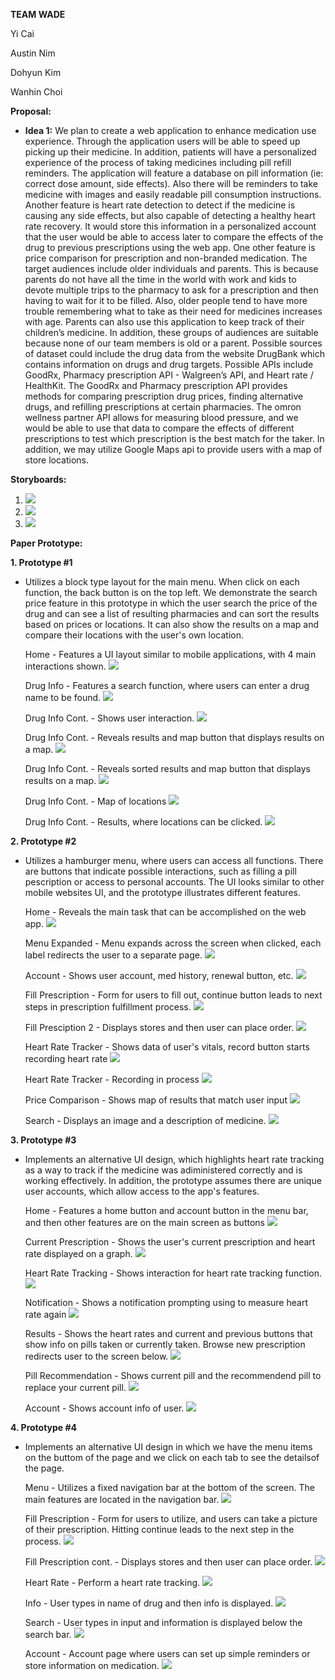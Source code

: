 **TEAM WADE**

Yi Cai

Austin Nim

Dohyun Kim

Wanhin Choi

**Proposal:**


- **Idea 1:**
We plan to create a web application to enhance medication use experience. Through the application users will be able to speed up picking up their medicine. In addition, patients will have a personalized experience of the process of taking medicines including pill refill reminders. The application will feature a database on pill information (ie: correct dose amount, side effects). Also there will be reminders to take medicine with images and easily readable pill consumption instructions. Another feature is heart rate detection to detect if the medicine is causing any side effects, but also capable of detecting a healthy heart rate recovery. It would store this information in a personalized account that the user would be able to access later to compare the effects of the drug to previous prescriptions using the web app. One other feature is price comparison for prescription and non-branded medication. The target audiences include older individuals and parents. This is because parents do not have all the time in the world with work and kids to devote multiple trips to the pharmacy to ask for a prescription and then having to wait for it to be filled. Also, older people tend to have more trouble remembering what to take as their need for medicines increases with age. Parents can also use this application to keep track of their children’s medicine. In addition, these groups of audiences are suitable because none of our team members is old or a parent. Possible sources of dataset could include the drug data from the website DrugBank which contains information on drugs and drug targets. Possible APIs include GoodRx, Pharmacy prescription API  - Walgreen’s API, and Heart rate / HealthKit. The GoodRx and Pharmacy prescription API provides methods for comparing prescription drug prices, finding alternative drugs, and refilling prescriptions at certain pharmacies. The omron wellness partner API allows for measuring blood pressure, and we would be able to use that data to compare the effects of different prescriptions to test which prescription is the best match for the taker. In addition, we may utilize Google Maps api to provide users with a map of store locations. 



**Storyboards:**
1. ![](https://github.com/ethan-cy/COGS121/blob/master/images/Ethan/Storyboard-Prescription.jpg)
2. ![](https://github.com/ethan-cy/COGS121/blob/master/images/Ethan/Storyboard-SearchPrice.jpg)
3. ![](https://github.com/ethan-cy/COGS121/blob/master/images/Ethan/Storyboard-Heartrate.PNG)


**Paper Prototype:**

**1. Prototype #1**
- Utilizes a block type layout for the main menu. When click on each function, the back button is on the top left. We  demonstrate the search price feature in this prototype in which the user search the price of the drug and can see a list of resulting pharmacies and can sort the results based on prices or locations. It can also show the results on a map and compare their locations with the user's own location.
  
  Home - Features a UI layout similar to mobile applications, with 4 main interactions shown.
  ![](https://github.com/ethan-cy/COGS121/blob/master/images/Ethan/Main.PNG)
  
  Drug Info - Features a search function, where users can enter a drug name to be found. 
  ![](https://github.com/ethan-cy/COGS121/blob/master/images/Ethan/Search.PNG)
  
  Drug Info Cont. - Shows user interaction.
  ![](https://github.com/ethan-cy/COGS121/blob/master/images/Ethan/Search2.jpg)
  
  Drug Info Cont. - Reveals results and map button that displays results on a map.
  ![](https://github.com/ethan-cy/COGS121/blob/master/images/Ethan/SearchResult.PNG)
  
  Drug Info Cont. - Reveals sorted results and map button that displays results on a map.
  ![](https://github.com/ethan-cy/COGS121/blob/master/images/Ethan/SearchResultSort.PNG)
  
  Drug Info Cont. - Map of locations 
  ![](https://github.com/ethan-cy/COGS121/blob/master/images/Ethan/SearchResultMap.PNG)
  
  Drug Info Cont. - Results, where locations can be clicked.
  ![](https://github.com/ethan-cy/COGS121/blob/master/images/Ethan/SearchResultMapInfo.PNG)

**2. Prototype #2**
- Utilizes a hamburger menu, where users can access all functions. There are buttons that indicate possible interactions, such as filling a pill pescription or access to personal accounts. The UI looks similar to other mobile websites UI, and the prototype illustrates different features. 
  
   Home - Reveals the main task that can be accomplished on the web app.
   ![](https://github.com/ethan-cy/COGS121/blob/master/images/austin/Screen%20Shot%202019-04-22%20at%205.55.02%20PM.png)
   
   Menu Expanded - Menu expands across the screen when clicked, each label redirects the user to a separate page.
   ![](https://github.com/ethan-cy/COGS121/blob/master/images/austin/Screen%20Shot%202019-04-22%20at%205.55.16%20PM.png)
  
   Account - Shows user account, med history, renewal button, etc. 
   ![](https://github.com/ethan-cy/COGS121/blob/master/images/austin/Screen%20Shot%202019-04-22%20at%205.57.05%20PM.png)
   
   Fill Prescription - Form for users to fill out, continue button leads to next steps in prescription fulfillment process. 
   ![](https://github.com/ethan-cy/COGS121/blob/master/images/austin/IMG_2691.jpg)
   
   Fill Presciption 2 - Displays stores and then user can place order. 
   ![](https://github.com/ethan-cy/COGS121/blob/master/images/austin/IMG_2692.jpg)
   
   Heart Rate Tracker - Shows data of user's vitals, record button starts recording heart rate 
   ![](https://github.com/ethan-cy/COGS121/blob/master/images/austin/IMG_2693.jpg)
   
   Heart Rate Tracker - Recording in process 
   ![](https://github.com/ethan-cy/COGS121/blob/master/images/austin/IMG_2694.jpg)
   
   Price Comparison - Shows map of results that match user input 
   ![](https://github.com/ethan-cy/COGS121/blob/master/images/austin/IMG_2695.jpg)
   
   Search - Displays an image and a description of medicine. 
   ![](https://github.com/ethan-cy/COGS121/blob/master/images/austin/IMG_2696.jpg)
   
**3. Prototype #3**
- Implements an alternative UI design, which highlights heart rate tracking as a way to track if the medicine was adiministered correctly and is working effectively. In addition, the prototype assumes there are unique user accounts, which allow access to the app's features. 
   
   Home - Features a home button and account button in the menu bar, and then other features are on the main screen as  buttons 
   ![](https://github.com/ethan-cy/COGS121/blob/master/images/Dylan/20190422_170933.jpg)
   
   Current Prescription - Shows the user's current prescription and heart rate displayed on a graph. 
   ![](https://github.com/ethan-cy/COGS121/blob/master/images/Dylan/20190422_170937.jpg)
   
   Heart Rate Tracking - Shows interaction for heart rate tracking function. 
   ![](https://github.com/ethan-cy/COGS121/blob/master/images/Dylan/20190422_170942.jpg)
   
   Notification - Shows a notification prompting using to measure heart rate again 
   ![](https://github.com/ethan-cy/COGS121/blob/master/images/Dylan/20190422_170945.jpg)
   
   Results - Shows the heart rates and current and previous buttons that show info on pills taken or currently taken. Browse new prescription redirects user to the screen below. 
   ![](https://github.com/ethan-cy/COGS121/blob/master/images/Dylan/20190422_170948.jpg)
   
   Pill Recommendation - Shows current pill and the recommendend pill to replace your current pill. 
   ![](https://github.com/ethan-cy/COGS121/blob/master/images/Dylan/20190422_170951.jpg)
   
   Account - Shows account info of user. 
   ![](https://github.com/ethan-cy/COGS121/blob/master/images/Dylan/20190422_170953.jpg)

**4. Prototype #4**
- Implements an alternative UI design in which we have the menu items on the buttom of the page and we click on each tab to see the detailsof the page.

  Menu - Utilizes a fixed navigation bar at the bottom of the screen. The main features are located in the navigation bar. 
  ![](https://github.com/ethan-cy/COGS121/blob/master/images/Ethan/AltUI-Main.PNG)
  
  Fill Prescription - Form for users to utilize, and users can take a picture of their prescription. Hitting continue leads to the next step in the process. 
  ![](https://github.com/ethan-cy/COGS121/blob/master/images/Ethan/AltUI-Prescription.PNG)
  
  Fill Prescription cont. - Displays stores and then user can place order.
  ![](https://github.com/ethan-cy/COGS121/blob/master/images/austin/IMG_2692.jpg)
  
  Heart Rate - Perform a heart rate tracking. 
  ![](https://github.com/ethan-cy/COGS121/blob/master/images/Ethan/AltUI-Heartrate.PNG)
  
  Info - User types in name of drug and then info is displayed. 
  ![](https://github.com/ethan-cy/COGS121/blob/master/images/Ethan/AltUI-Info.PNG)
  
  Search - User types in input and information is displayed below the search bar. 
  ![](https://github.com/ethan-cy/COGS121/blob/master/images/Ethan/AltUI-SearchPrice.PNG)
  
  Account - Account page where users can set up simple reminders or store information on medication. 
  ![](https://github.com/ethan-cy/COGS121/blob/master/images/Ethan/AltUI-Acocunt.PNG)
  


